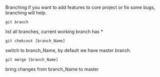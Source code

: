 Branching
if you  want to add features to core project or fix some bugs, branching will help.
```
git branch
```
list all branches, current working branch has *
```
git chekcout [branch_Name]
```
switch to branch_Name, by default we have master branch.
```
git merge [branch_Name]
```
bring changes from branch_Name to master
